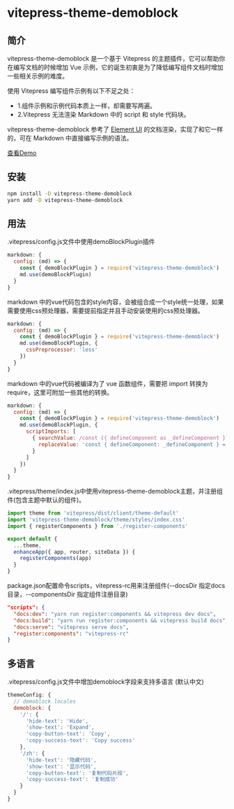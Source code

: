 # vitepress-theme-demoblock

## 简介

vitepress-theme-demoblock 是一个基于 Vitepress 的主题插件，它可以帮助你在编写文档的时候增加 Vue 示例，它的诞生初衷是为了降低编写组件文档时增加一些相关示例的难度。

使用 Vitepress 编写组件示例有以下不足之处：
  * 1.组件示例和示例代码本质上一样，却需要写两遍。
  * 2.Vitepress 无法渲染 Markdown 中的 script 和 style 代码块。

vitepress-theme-demoblock 参考了 [Element UI](https://github.com/element-plus/element-plus) 的文档渲染，实现了和它一样的，可在 Markdown 中直接编写示例的语法。

[查看Demo](https://xinlei3166.github.io/vitepress-demo/)



## 安装

```bash
npm install -D vitepress-theme-demoblock
yarn add -D vitepress-theme-demoblock
```



## 用法

.vitepress/config.js文件中使用demoBlockPlugin插件

```js
markdown: {
  config: (md) => {
    const { demoBlockPlugin } = require('vitepress-theme-demoblock')
    md.use(demoBlockPlugin)
  }
}
```

markdown 中的vue代码包含的style内容，会被组合成一个style统一处理，如果需要使用css预处理器，需要提前指定并且手动安装使用的css预处理器。
```js
markdown: {
  config: (md) => {
    const { demoBlockPlugin } = require('vitepress-theme-demoblock')
    md.use(demoBlockPlugin, {
      cssPreprocessor: 'less'
    })
  }
}
```


markdown 中的vue代码被编译为了 vue 函数组件，需要把 import 转换为 require，这里可附加一些其他的转换。
```js
markdown: {
  config: (md) => {
    const { demoBlockPlugin } = require('vitepress-theme-demoblock')
    md.use(demoBlockPlugin, {
      scriptImports: [
        { searchValue: /const ({ defineComponent as _defineComponent }) = Vue/g,
          replaceValue: 'const { defineComponent: _defineComponent } = Vue'
        }
      ]
    })
  }
}
```


.vitepress/theme/index.js中使用vitepress-theme-demoblock主题，并注册组件(包含主题中默认的组件)。

```js
import theme from 'vitepress/dist/client/theme-default'
import 'vitepress-theme-demoblock/theme/styles/index.css'
import { registerComponents } from './register-components'

export default {
  ...theme,
  enhanceApp({ app, router, siteData }) {
    registerComponents(app)
  }
}
```



package.json配置命令scripts，vitepress-rc用来注册组件(--docsDir 指定docs目录，--componentsDir 指定组件注册目录)

```json
"scripts": {
  "docs:dev": "yarn run register:components && vitepress dev docs",
  "docs:build": "yarn run register:components && vitepress build docs",
  "docs:serve": "vitepress serve docs",
  "register:components": "vitepress-rc"
}
```



## 多语言

.vitepress/config.js文件中增加demoblock字段来支持多语言 (默认中文)

```js
themeConfig: {
  // demoblock locales
  demoblock: {
    '/': {
      'hide-text': 'Hide', 
      'show-text': 'Expand',
      'copy-button-text': 'Copy',
      'copy-success-text': 'Copy success'
    },
    '/zh': {
      'hide-text': '隐藏代码',
      'show-text': '显示代码',
      'copy-button-text': '复制代码片段',
      'copy-success-text': '复制成功'
    }
  }
}
```



